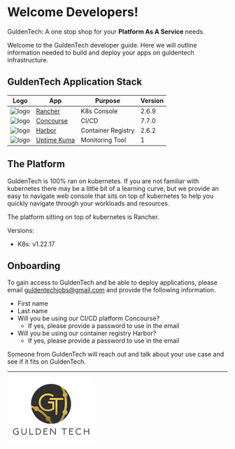 # Welcome Developers!

GuldenTech: A one stop shop for your **Platform As A Service** needs.

Welcome to the GuldenTech developer guide. Here we will outline information needed to build and deploy your apps on guldentech infrastructure.

## GuldenTech Application Stack

| Logo | App | Purpose | Version | 
| --- | --- | --- | --- |
| ![logo](https://www.rancher.com/assets/img/favicon.png) | [Rancher](https://rancher.guldentech.com) | K8s Console | 2.6.9 |
| ![logo](https://concourse2.guldentech.com/public/images/favicon.png) | [Concourse](https://concourse2.guldentech.com/) | CI/CD |  7.7.0 |
| ![logo](https://goharbor.io/favicon.svg) | [Harbor](https://harbor2.guldentech.com/) | Container Registry | 2.6.2 |
| ![logo](https://uptime.kuma.pet/img/icon.svg) | [Uptime Kuma](https://kuma2.guldentech.com/) | Monitoring Tool | 1 |


## The Platform

GuldenTech is 100% ran on kubernetes. If you are not familiar with kubernetes there may be a little bit of a learning curve, but we provide an easy to navigate web console that sits on top of kubernetes to help you quickly navigate through your workloads and resources.

The platform sitting on top of kubernetes is Rancher.

Versions:
* K8s: v1.22.17

## Onboarding

To gain access to GuldenTech and be able to deploy applications, please email [guldentechjobs@gmail.com](mailto:guldentechjobs@gmail.com) and provide the following information.

* First name
* Last name
* Will you be using our CI/CD platform Concourse?
    * If yes, please provide a password to use in the email
* Will you be using our container registry Harbor?
    * If yes, please provide a password to use in the email

Someone from GuldenTech will reach out and talk about your use case and see if it fits on GuldenTech.

<hr>

![logo](_media/gt-words.jpg)